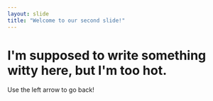 ```yaml
---
layout: slide
title: "Welcome to our second slide!"
---
```

<h1> I'm supposed to write something witty here, but I'm too hot. </h1>
Use the left arrow to go back!

